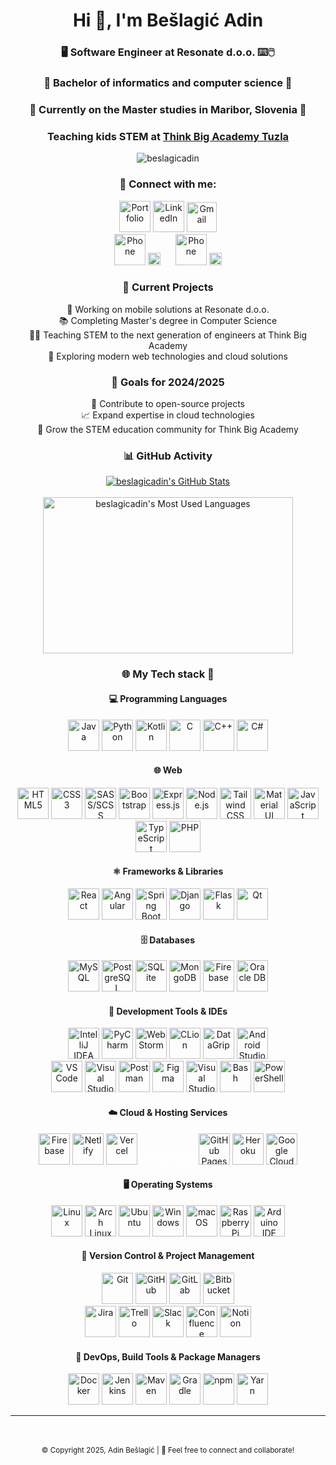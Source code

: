 <link rel="stylesheet" href="https://cdn.jsdelivr.net/gh/devicons/devicon@latest/devicon.min.css">
<h1 align="center">Hi 👋, I'm Bešlagić Adin</h1>
<h3 align="center"> 🖥️ Software Engineer at Resonate d.o.o. ⌨️🖱️</h3>
<h3 align="center"> 📖 Bachelor of informatics and computer science 📖 </h3>
<h3 align="center"> 📖 Currently on the Master studies in Maribor, Slovenia 📖 </h3>

<h3 align="center">Teaching kids STEM at <a href="https://www.thinkbigacademy.net" target="blank">Think Big Academy
Tuzla</a></h3>

<p align="center">
    <img alt="beslagicadin"
         src="https://komarev.com/ghpvc/?username=beslagicadin&label=Profile%20views&color=0e75b6&style=flat"/>
</p>

<h3 align="center">🔗 Connect with me:</h3>
<p align="center">
    <a href="https://beslagicadin.vercel.app" target="_blank" style="text-decoration: none;">
        <img src="https://img.icons8.com/?size=100&id=c84A8yTomT5p&format=png&color=000000" alt="Portfolio" height="50"/>
    </a>
    <a href="https://www.linkedin.com/in/beslagicadin/" target="_blank" style="text-decoration: none;">
        <img src="https://cdn.jsdelivr.net/gh/devicons/devicon/icons/linkedin/linkedin-original.svg" alt="LinkedIn" height="50"/>
    </a>
    <a href="mailto:beslagicadin@gmail.com" target="_blank" style="text-decoration: none;">
        <img src="https://upload.wikimedia.org/wikipedia/commons/7/7e/Gmail_icon_%282020%29.svg" alt="Gmail" height="48"/>
    </a>
    <br>
    <a href="tel:+38669437424" target="_blank" style="text-decoration: none; margin: 10px;">
        <img src="https://img.icons8.com/?size=100&id=58pGdHAS6Va3&format=png&color=000000" alt="Phone" height="50"/>
        <img src="https://img.icons8.com/color/48/slovenia.png" alt="Slovenia Flag" height="20"/>
    </a>
    <a href="tel:+38765094079" target="_blank" style="text-decoration: none; margin: 10px;">
        <img src="https://img.icons8.com/?size=100&id=58pGdHAS6Va3&format=png&color=000000" alt="Phone" height="50"/>
        <img src="https://img.icons8.com/color/48/bosnia-and-herzegovina.png" alt="BiH Flag" height="20"/>
    </a>
</p>



<h3 align="center">🚀 Current Projects</h3>
<p align="center">
    💼 Working on mobile solutions at Resonate d.o.o.<br>
    📚 Completing Master's degree in Computer Science<br>
    👨‍🏫 Teaching STEM to the next generation of engineers at Think Big Academy<br>
    🔬 Exploring modern web technologies and cloud solutions<br>
</p>

<h3 align="center">🎯 Goals for 2024/2025</h3>
<p align="center">
    🚀 Contribute to open-source projects<br>
    📈 Expand expertise in cloud technologies<br>
    👥 Grow the STEM education community for Think Big Academy
</p>

<h3 align="center">📊 GitHub Activity</h3>
<p align="center">
    <a href="https://awesome-github-stats.azurewebsites.net/index.html??cardType=github&theme=dark&preferLogin=false">    
        <img  alt="beslagicadin's GitHub Stats" src="https://awesome-github-stats.azurewebsites.net/user-stats/beslagicadin?cardType=grade&theme=dark&preferLogin=false" />  
    </a>
    <br><br>
    <a href="https://github-readme-stats.vercel.app/api/top-langs/?username=anuraghazra&layout=compact">    
        <img  alt="beslagicadin's Most Used Languages" src="https://github-readme-stats.vercel.app/api/top-langs/?username=anuraghazra&layout=compact&theme=dark"
                style="height: 250px; width: 400px;" alt="Most used languages"/>  
    </a>
<h3 align="center">🌐 My Tech stack 🔧</h3>

<h4 align="center">💻 Programming Languages</h4>
<p align="center">
    <img src="https://cdn.jsdelivr.net/gh/devicons/devicon/icons/java/java-original.svg" alt="Java" height="50"/>
    <img src="https://cdn.jsdelivr.net/gh/devicons/devicon/icons/python/python-original.svg" alt="Python" height="50"/>
    <img src="https://cdn.jsdelivr.net/gh/devicons/devicon/icons/kotlin/kotlin-original.svg" alt="Kotlin" height="50"/>
    <img src="https://cdn.jsdelivr.net/gh/devicons/devicon/icons/c/c-original.svg" alt="C" height="50"/>
    <img src="https://cdn.jsdelivr.net/gh/devicons/devicon/icons/cplusplus/cplusplus-original.svg" alt="C++" height="50"/>
    <img src="https://cdn.jsdelivr.net/gh/devicons/devicon/icons/csharp/csharp-original.svg" alt="C#" height="50"/>
</p>

<h4 align="center">🌐 Web</h4>
<p align="center">
    <img src="https://cdn.jsdelivr.net/gh/devicons/devicon/icons/html5/html5-original.svg" alt="HTML5" height="50"/>
    <img src="https://cdn.jsdelivr.net/gh/devicons/devicon/icons/css3/css3-original.svg" alt="CSS3" height="50"/>
    <img src="https://cdn.jsdelivr.net/gh/devicons/devicon/icons/sass/sass-original.svg" alt="SASS/SCSS" height="50"/>
    <img src="https://cdn.jsdelivr.net/gh/devicons/devicon/icons/bootstrap/bootstrap-original.svg" alt="Bootstrap" height="50"/>
    <img src="https://cdn.jsdelivr.net/gh/devicons/devicon/icons/express/express-original.svg" alt="Express.js" height="50"/>
    <img src="https://cdn.jsdelivr.net/gh/devicons/devicon/icons/nodejs/nodejs-original.svg" alt="Node.js" height="50"/>
    <img src="https://cdn.jsdelivr.net/gh/devicons/devicon/icons/tailwindcss/tailwindcss-original.svg" alt="Tailwind CSS" height="50"/>
    <img src="https://cdn.jsdelivr.net/gh/devicons/devicon/icons/materialui/materialui-original.svg" alt="Material UI" height="50"/>
    <img src="https://cdn.jsdelivr.net/gh/devicons/devicon/icons/javascript/javascript-original.svg" alt="JavaScript" height="50"/>
    <img src="https://cdn.jsdelivr.net/gh/devicons/devicon/icons/typescript/typescript-original.svg" alt="TypeScript" height="50"/>
    <img src="https://cdn.jsdelivr.net/gh/devicons/devicon/icons/php/php-original.svg" alt="PHP" height="50"/>
</p>

<h4 align="center">⚛️ Frameworks & Libraries</h4>
<p align="center">
    <img src="https://cdn.jsdelivr.net/gh/devicons/devicon/icons/react/react-original.svg" alt="React" height="50"/>
    <img src="https://cdn.jsdelivr.net/gh/devicons/devicon/icons/angularjs/angularjs-original.svg" alt="Angular" height="50"/>
    <img src="https://cdn.jsdelivr.net/gh/devicons/devicon/icons/spring/spring-original.svg" alt="Spring Boot" height="50"/>
    <img src="https://cdn.jsdelivr.net/gh/devicons/devicon/icons/django/django-plain.svg" alt="Django" height="50"/>
    <img src="https://cdn.jsdelivr.net/gh/devicons/devicon/icons/flask/flask-original.svg" alt="Flask" height="50"/>
    <img src="https://cdn.jsdelivr.net/gh/devicons/devicon/icons/qt/qt-original.svg" alt="Qt" height="50"/>
</p>

<h4 align="center">🗄️ Databases</h4>
<p align="center">
    <img src="https://cdn.jsdelivr.net/gh/devicons/devicon/icons/mysql/mysql-original.svg" alt="MySQL" height="50"/>
    <img src="https://cdn.jsdelivr.net/gh/devicons/devicon/icons/postgresql/postgresql-original.svg" alt="PostgreSQL" height="50"/>
    <img src="https://cdn.jsdelivr.net/gh/devicons/devicon/icons/sqlite/sqlite-original.svg" alt="SQLite" height="50"/>
    <img src="https://cdn.jsdelivr.net/gh/devicons/devicon/icons/mongodb/mongodb-original.svg" alt="MongoDB" height="50"/>
    <img src="https://cdn.jsdelivr.net/gh/devicons/devicon/icons/firebase/firebase-plain.svg" alt="Firebase" height="50"/>
    <img src="https://cdn.jsdelivr.net/gh/devicons/devicon/icons/oracle/oracle-original.svg" alt="Oracle DB" height="50"/>
</p>

<h4 align="center">🔧 Development Tools & IDEs</h4>
<p align="center">
    <img src="https://cdn.jsdelivr.net/gh/devicons/devicon/icons/intellij/intellij-original.svg" alt="IntelliJ IDEA" height="50"/>
    <img src="https://cdn.jsdelivr.net/gh/devicons/devicon/icons/pycharm/pycharm-original.svg" alt="PyCharm" height="50"/>
    <img src="https://cdn.jsdelivr.net/gh/devicons/devicon/icons/webstorm/webstorm-original.svg" alt="WebStorm" height="50"/>
    <img src="https://cdn.jsdelivr.net/gh/devicons/devicon/icons/clion/clion-original.svg" alt="CLion" height="50"/>
    <img src="https://cdn.jsdelivr.net/gh/devicons/devicon/icons/datagrip/datagrip-original.svg" alt="DataGrip" height="50"/>
    <img src="https://cdn.jsdelivr.net/gh/devicons/devicon/icons/androidstudio/androidstudio-original.svg" alt="Android Studio" height="50"/><br>
    <img src="https://cdn.jsdelivr.net/gh/devicons/devicon/icons/vscode/vscode-original.svg" alt="VS Code" height="50"/>
    <img src="https://cdn.jsdelivr.net/gh/devicons/devicon/icons/visualstudio/visualstudio-plain.svg" alt="Visual Studio" height="50"/>
    <img src="https://cdn.jsdelivr.net/gh/devicons/devicon/icons/postman/postman-original.svg" alt="Postman" height="50"/>
    <img src="https://cdn.jsdelivr.net/gh/devicons/devicon/icons/figma/figma-original.svg" alt="Figma" height="50"/>
    <img src="https://cdn.jsdelivr.net/gh/devicons/devicon/icons/visualstudio/visualstudio-plain.svg" alt="Visual Studio" height="50"/>
    <img src="https://cdn.jsdelivr.net/gh/devicons/devicon/icons/bash/bash-original.svg" alt="Bash" height="50"/>
    <img src="https://cdn.jsdelivr.net/gh/devicons/devicon/icons/powershell/powershell-original.svg" alt="PowerShell" height="50"/>
</p>

<h4 align="center">☁️ Cloud & Hosting Services</h4>
<p align="center">
    <img src="https://cdn.jsdelivr.net/gh/devicons/devicon/icons/firebase/firebase-plain.svg" alt="Firebase" height="50"/>
    <img src="https://cdn.jsdelivr.net/gh/devicons/devicon/icons/netlify/netlify-original.svg" alt="Netlify" height="50"/>
    <img src="https://cdn.jsdelivr.net/gh/devicons/devicon/icons/vercel/vercel-original.svg" alt="Vercel" height="50"/>
    <svg width="90" height="21" viewBox="0 0 110 21" fill="#fff" xmlns="http://www.w3.org/2000/svg" aria-label="Render" ><path d="M38.1801 3.45902C41.7067 3.45902 43.9994 5.45905 43.9994 8.67133C43.9994 11.0232 42.6512 12.7708 40.5375 13.5165L44.6811 20.6218H41.6077L37.7421 13.8798H33.4728V20.6218H30.8259V3.45902H38.1801ZM33.469 5.84911V11.5165H38.0544C40.1567 11.5165 41.2421 10.3387 41.2421 8.67133C41.2421 6.96576 40.1605 5.84911 38.0544 5.84911H33.469Z"></path><path d="M51.4145 8.22773C54.9412 8.22773 57.2339 10.8587 57.2339 14.1093C57.2339 14.4878 57.2073 14.8817 57.1349 15.2718H47.7508C47.865 17.0921 49.4151 18.5223 51.506 18.5223C53.0179 18.5223 54.2252 17.876 55.1316 16.4496L56.9711 17.7919C55.8514 19.8149 53.6463 20.878 51.506 20.878C47.8536 20.878 45.1686 18.1705 45.1686 14.5682C45.1686 10.9467 47.7508 8.22773 51.4145 8.22773ZM54.7013 13.398C54.5489 11.6924 53.1284 10.4878 51.3879 10.4878C49.537 10.4878 48.124 11.6886 47.8117 13.398H54.7013Z"></path><path d="M59.5495 20.6218V8.48012H62.0555V10.0098C62.4592 9.39027 63.6055 8.22773 65.7725 8.22773C69.0973 8.22773 70.8492 10.3004 70.8492 13.2488V20.6218H68.3547V13.7804C68.3547 11.7689 67.2578 10.6063 65.3803 10.6063C63.5408 10.6063 62.044 11.7689 62.044 13.7804V20.6218H59.5495Z"></path><path d="M78.9766 8.22773C81.0293 8.22773 82.389 8.98491 83.284 10.136V2.81274H85.7785V20.6218H83.284V18.9659C82.389 20.117 81.0293 20.8742 78.9766 20.8742C75.5375 20.8742 72.9058 18.2164 72.9058 14.4878C72.9058 10.7555 75.5375 8.22773 78.9766 8.22773ZM75.3966 14.4878C75.3966 16.725 76.9466 18.6217 79.2774 18.6217C81.6082 18.6217 83.2687 16.725 83.2687 14.4878C83.2687 12.2507 81.593 10.4801 79.2774 10.4801C76.9466 10.4763 75.3966 12.2469 75.3966 14.4878Z"></path><path d="M94.1382 8.22773C97.6648 8.22773 99.9575 10.8587 99.9575 14.1093C99.9575 14.4878 99.9309 14.8817 99.8585 15.2718H90.4744C90.5886 17.0921 92.1387 18.5223 94.2295 18.5223C95.7415 18.5223 96.9488 17.876 97.8552 16.4496L99.6947 17.7919C98.575 19.8149 96.3699 20.878 94.2295 20.878C90.5772 20.878 87.8922 18.1705 87.8922 14.5682C87.8884 10.9467 90.4706 8.22773 94.1382 8.22773ZM97.4249 13.398C97.2725 11.6924 95.852 10.4878 94.1115 10.4878C92.2606 10.4878 90.8476 11.6886 90.5353 13.398H97.4249Z"></path><path d="M102.368 20.6218V8.48012H104.874V10.136C105.556 8.809 106.702 8.22773 108.024 8.22773C108.968 8.22773 109.688 8.52983 109.688 8.52983L109.425 10.832C109.288 10.7823 108.744 10.5528 107.952 10.5528C106.615 10.5528 104.878 11.2603 104.878 14.006V20.6218H102.368Z"></path><path d="M15.6491 0.00582604C12.9679 -0.120371 10.7133 1.81847 10.3286 4.373C10.3134 4.49154 10.2905 4.60627 10.2715 4.72099C9.67356 7.90268 6.88955 10.3119 3.5457 10.3119C2.35364 10.3119 1.23395 10.006 0.258977 9.47058C0.140914 9.40557 0 9.4897 0 9.62354V10.3081V20.6218H10.2677V12.8894C10.2677 11.4668 11.4178 10.3119 12.8346 10.3119H15.4015C18.3074 10.3119 20.6458 7.89121 20.5315 4.94662C20.4287 2.29649 18.2884 0.132023 15.6491 0.00582604Z"></path></svg>
    <img src="https://cdn.jsdelivr.net/gh/devicons/devicon/icons/github/github-original.svg" alt="GitHub Pages" height="50"/>
    <img src="https://cdn.jsdelivr.net/gh/devicons/devicon/icons/heroku/heroku-original.svg" alt="Heroku" height="50"/>
    <img src="https://cdn.jsdelivr.net/gh/devicons/devicon/icons/googlecloud/googlecloud-original.svg" alt="Google Cloud" height="50"/>
</p>

<h4 align="center">🖥️ Operating Systems</h4>
<p align="center">
    <img src="https://cdn.jsdelivr.net/gh/devicons/devicon/icons/linux/linux-original.svg" alt="Linux" height="50"/>
    <img src="https://cdn.jsdelivr.net/gh/devicons/devicon/icons/archlinux/archlinux-original.svg" alt="Arch Linux" height="50"/>
    <img src="https://cdn.jsdelivr.net/gh/devicons/devicon/icons/ubuntu/ubuntu-plain.svg" alt="Ubuntu" height="50"/>
    <img src="https://cdn.jsdelivr.net/gh/devicons/devicon/icons/windows8/windows8-original.svg" alt="Windows" height="50"/>
    <img src="https://cdn.jsdelivr.net/gh/devicons/devicon/icons/apple/apple-original.svg" alt="macOS" height="50"/>
    <img src="https://cdn.jsdelivr.net/gh/devicons/devicon/icons/raspberrypi/raspberrypi-original.svg" alt="Raspberry Pi" height="50"/>
    <img src="https://cdn.jsdelivr.net/gh/devicons/devicon/icons/arduino/arduino-original.svg" alt="Arduino IDE" height="50"/>
</p>

<h4 align="center">🔄 Version Control & Project Management</h4>
<p align="center">
    <img src="https://cdn.jsdelivr.net/gh/devicons/devicon/icons/git/git-original.svg" alt="Git" height="50"/>
    <img src="https://cdn.jsdelivr.net/gh/devicons/devicon/icons/github/github-original.svg" alt="GitHub" height="50"/>
    <img src="https://cdn.jsdelivr.net/gh/devicons/devicon/icons/gitlab/gitlab-original.svg" alt="GitLab" height="50"/>
    <img src="https://cdn.jsdelivr.net/gh/devicons/devicon/icons/bitbucket/bitbucket-original.svg" alt="Bitbucket" height="50"/><br>
    <img src="https://cdn.jsdelivr.net/gh/devicons/devicon/icons/jira/jira-original.svg" alt="Jira" height="50"/>
    <img src="https://cdn.jsdelivr.net/gh/devicons/devicon/icons/trello/trello-plain.svg" alt="Trello" height="50"/>
    <img src="https://cdn.jsdelivr.net/gh/devicons/devicon/icons/slack/slack-original.svg" alt="Slack" height="50"/>
    <img src="https://cdn.jsdelivr.net/gh/devicons/devicon/icons/confluence/confluence-original.svg" alt="Confluence" height="50"/>
    <img src="https://cdn.jsdelivr.net/gh/devicons/devicon/icons/notion/notion-original.svg" alt="Notion" height="50"/>
</p>

<h4 align="center">🚀 DevOps, Build Tools & Package Managers</h4>
<p align="center">
    <img src="https://cdn.jsdelivr.net/gh/devicons/devicon/icons/docker/docker-original.svg" alt="Docker" height="50"/>
    <img src="https://cdn.jsdelivr.net/gh/devicons/devicon/icons/jenkins/jenkins-original.svg" alt="Jenkins" height="50"/>
    <img src="https://cdn.jsdelivr.net/gh/devicons/devicon/icons/maven/maven-original.svg" alt="Maven" height="50"/>
    <img src="https://cdn.jsdelivr.net/gh/devicons/devicon/icons/gradle/gradle-original.svg" alt="Gradle" height="50"/>
    <img src="https://cdn.jsdelivr.net/gh/devicons/devicon/icons/npm/npm-original-wordmark.svg" alt="npm" height="50"/>
    <img src="https://cdn.jsdelivr.net/gh/devicons/devicon/icons/yarn/yarn-original.svg" alt="Yarn" height="50"/>
</p>
<hr>
<br><br>
<footer align="center">
    <small>&copy; Copyright 2025, Adin Bešlagić | 🌟 Feel free to connect and collaborate!</small>
</footer>
